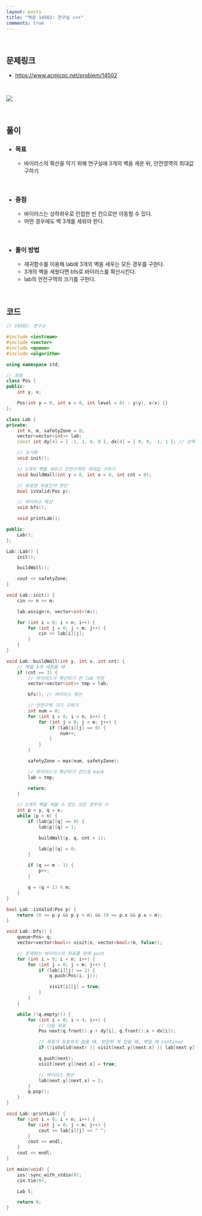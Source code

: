 ```yaml
---
layout: posts
title: "백준 14502: 연구실 c++"
comments: true
---
```


<br>

## **문제링크**

* <https://www.acmicpc.net/problem/14502>   

<br>

![](https://github.com/ljh37694/ljh37694.github.io/blob/main/_captures/Baekjoon14502.PNG?raw=true)

<br>

## **풀이**

* ### **목표**
  * 바이러스의 확산을 막기 위해 연구실에 3개의 벽을 세운 뒤, 안전영역의 최대값 구하기   

<br>

* ### **중점**
  * 바이러스는 상하좌우로 인접한 빈 칸으로만 이동할 수 있다.
  * 어떤 경우에도 벽 3개를 세워야 한다.

<br>

* ### **풀이 방법**
  * 재귀함수를 이용해 lab에 3개의 벽을 세우는 모든 경우를 구한다.
  * 3개의 벽을 세웠다면 bfs로 바이러스를 확산시킨다.
  * lab의 안전구역의 크기를 구한다.

<br>

## **코드**
``` c++
// 14502: 연구소

#include <iostream>
#include <vector>
#include <queue>
#include <algorithm>

using namespace std;

// 좌표
class Pos {
public:
	int y, x;

	Pos(int y = 0, int x = 0, int level = 0) : y(y), x(x) {}
};

class Lab {
private:
	int n, m, safetyZone = 0;
	vector<vector<int>> lab;
	const int dy[4] = { -1, 1, 0, 0 }, dx[4] = { 0, 0, -1, 1 }; // 상하좌우

	// 초기화
	void init();

	// 3개의 벽을 세우고 안전구역의 최대값 구하기
	void buildWall(int y = 0, int x = 0, int cnt = 0);

	// 유효한 좌표인지 판단
	bool isValid(Pos p);

	// 바이러스 확산
	void bfs();

	void printLab();

public:
	Lab();
};

Lab::Lab() {
	init();

	buildWall();

	cout << safetyZone;
}

void Lab::init() {
	cin >> n >> m;

	lab.assign(n, vector<int>(m));

	for (int i = 0; i < n; i++) {
		for (int j = 0; j < m; j++) {
			cin >> lab[i][j];
		}
	}
}

void Lab::buildWall(int y, int x, int cnt) {
	// 벽을 3개 세웠을 때
	if (cnt == 3) {
		// 바이러스가 확산되기 전 lab 저장
		vector<vector<int>> tmp = lab;

		bfs(); // 바이러스 확산

		// 안전구역 크기 구하기
		int num = 0;
		for (int i = 0; i < n; i++) {
			for (int j = 0; j < m; j++) {
				if (lab[i][j] == 0) {
					num++;
				}
			}
		}

		safetyZone = max(num, safetyZone);

		// 바이러스가 확산되기 전으로 back
		lab = tmp;

		return;
	}

	// 3개의 벽을 세울 수 있는 모든 경우의 수
	int p = y, q = x;
	while (p < n) {
		if (lab[p][q] == 0) {
			lab[p][q] = 1;

			buildWall(p, q, cnt + 1);

			lab[p][q] = 0;
		}

		if (q == m - 1) {
			p++;
		}

		q = (q + 1) % m;
	}
}

bool Lab::isValid(Pos p) {
	return (0 <= p.y && p.y < n) && (0 <= p.x && p.x < m);
}

void Lab::bfs() {
	queue<Pos> q;
	vector<vector<bool>> visit(n, vector<bool>(m, false));

	// 존재하는 바이러스의 좌표를 큐에 push
	for (int i = 0; i < n; i++) {
		for (int j = 0; j < m; j++) {
			if (lab[i][j] == 2) {
				q.push(Pos(i, j));

				visit[i][j] = true;
			}
		}
	}

	while (!q.empty()) {
		for (int i = 0; i < 4; i++) {
			// 다음 좌표
			Pos next(q.front().y + dy[i], q.front().x + dx[i]);

			// 좌표가 유효하지 않을 때, 방문한 적 있을 때, 벽일 때 continue
			if (!isValid(next) || visit[next.y][next.x] || lab[next.y][next.x] == 1) continue;

			q.push(next);
			visit[next.y][next.x] = true;

			// 바이러스 확산
			lab[next.y][next.x] = 2;
		}
		q.pop();
	}
}

void Lab::printLab() {
	for (int i = 0; i < n; i++) {
		for (int j = 0; j < m; j++) {
			cout << lab[i][j] << " ";
		}
		cout << endl;
	}
	cout << endl;
}

int main(void) {
	ios::sync_with_stdio(0);
	cin.tie(0);

	Lab l;

	return 0;
}
```